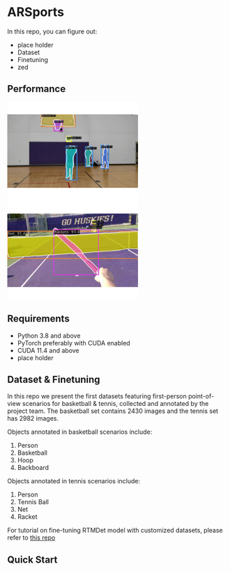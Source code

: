 # ARSports

In this repo, you can figure out:

* place holder
* Dataset
* Finetuning
* zed

## Performance

<p align="left">
    <img src="demo/image_basketball.png" width=300px/>
    <img src="demo/image_tennis.png" width=300px/>
<p>



## Requirements
* Python 3.8 and above
* PyTorch preferably with CUDA enabled
* CUDA 11.4 and above
* place holder


## Dataset & Finetuning

In this repo we present the first datasets featuring first-person point-of-view scenarios for basketball & tennis, collected and annotated by the project team. The basketball set contains 2430 images and the tennis set has 2982 images.

Objects annotated in basketball scenarios include:
1. Person
2. Basketball
3. Hoop
4. Backboard

Objects annotated in tennis scenarios include:
1. Person
2. Tennis Ball
3. Net
4. Racket

For tutorial on fine-tuning RTMDet model with customized datasets, please refer to [this repo](https://github.com/makeabilitylab/mmdet-fine-tuning)

## Quick Start